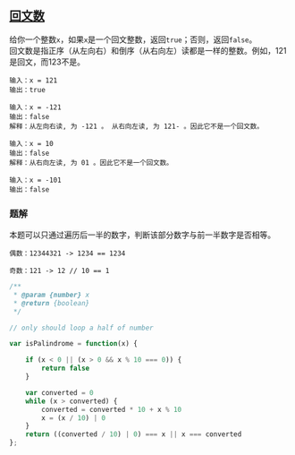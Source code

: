 <!--
 * @Description: 
 * @Author: Kotori Y
 * @Date: 2021-04-26 12:50:56
 * @LastEditors: Kotori Y
 * @LastEditTime: 2021-04-26 12:58:43
 * @FilePath: \LeetCode-Code\codes\Others\palindrome-number\README.md
 * @AuthorMail: kotori@cbdd.me
-->

## [回文数](https://leetcode-cn.com/problems/palindrome-number/)

给你一个整数<code>x</code>，如果<code>x</code>是一个回文整数，返回<code>true</code>；否则，返回<code>false</code>。<br>回文数是指正序（从左向右）和倒序（从右向左）读都是一样的整数。例如，121是回文，而123不是。


```
输入：x = 121
输出：true
```

```
输入：x = -121
输出：false
解释：从左向右读, 为 -121 。 从右向左读, 为 121- 。因此它不是一个回文数。
```

```
输入：x = 10
输出：false
解释：从右向左读, 为 01 。因此它不是一个回文数。
```

```
输入：x = -101
输出：false
```

### 题解

本题可以只通过遍历后一半的数字，判断该部分数字与前一半数字是否相等。

```
偶数：12344321 -> 1234 == 1234
```

```
奇数：121 -> 12 // 10 == 1
```

```javascript
/**
 * @param {number} x
 * @return {boolean}
 */

// only should loop a half of number

var isPalindrome = function(x) {

    if (x < 0 || (x > 0 && x % 10 === 0)) {
        return false
    }

    var converted = 0
    while (x > converted) {
        converted = converted * 10 + x % 10
        x = (x / 10) | 0
    }
    return ((converted / 10) | 0) === x || x === converted
};
```

